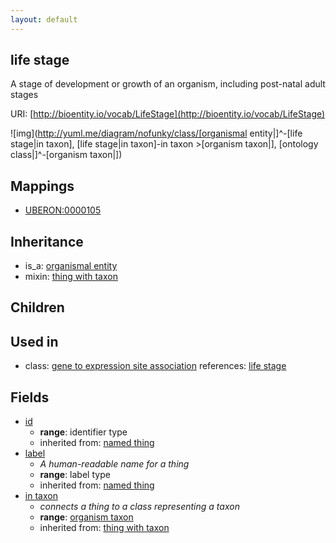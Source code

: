 ```yaml
---
layout: default
---
```


## life stage


A stage of development or growth of an organism, including post-natal adult stages

URI: [http://bioentity.io/vocab/LifeStage](http://bioentity.io/vocab/LifeStage)


![img](http://yuml.me/diagram/nofunky/class/[organismal entity|]^-[life stage|in taxon], [life stage|in taxon]-in taxon >[organism taxon|], [ontology class|]^-[organism taxon|])
## Mappings

 * [UBERON:0000105](http://purl.obolibrary.org/obo/UBERON_0000105)

## Inheritance

 *  is_a: [organismal entity](OrganismalEntity.html)
 *  mixin: [thing with taxon](ThingWithTaxon.html)

## Children


## Used in

 *  class: [gene to expression site association](GeneToExpressionSiteAssociation.html) references: [life stage](LifeStage.html)

## Fields

 * [id](id.html)
    * __range__: identifier type
    * inherited from: [named thing](NamedThing.html)
 * [label](label.html)
    * _A human-readable name for a thing_
    * __range__: label type
    * inherited from: [named thing](NamedThing.html)
 * [in taxon](in_taxon.html)
    * _connects a thing to a class representing a taxon_
    * __range__: [organism taxon](OrganismTaxon.html)
    * inherited from: [thing with taxon](ThingWithTaxon.html)
